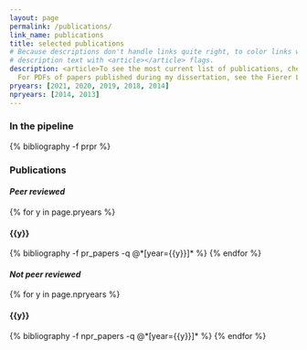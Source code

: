 ```yaml
---
layout: page
permalink: /publications/
link_name: publications
title: selected publications
# Because descriptions don't handle links quite right, to color links with theme, make sure to surround
# description text with <article></article> flags.
description: <article>To see the most current list of publications, check out my <a href="https://scholar.google.com/citations?user=zETn5qAAAAAJ&hl=en" target="_blank">Google Scholar</a> page.
  For PDFs of papers published during my dissertation, see the Fierer Lab <a href="http://fiererlab.org/publications/" target="_blank">publications page</a>. If a pdf is not available on this page feel free to <a href="mailto:hhollandmoritz@gmail.com" target="_blank">contact me</a> for a copy. </article> 
pryears: [2021, 2020, 2019, 2018, 2014]
npryears: [2014, 2013]
---
```


<h3  class="pubyear">In the pipeline</h3>
{% bibliography -f prpr %}

<h3  class="pubyear">Publications</h3>
<h4  class="pubyear"><i>Peer reviewed</i></h4>
{% for y in page.pryears %}
  <h4 class="year">{{y}}</h4>
  {% bibliography -f pr_papers -q @*[year={{y}}]* %}
{% endfor %}

<h4  class="pubyear"><i>Not peer reviewed</i></h4>
{% for y in page.npryears %}
  <h4 class="year">{{y}}</h4>
  {% bibliography -f npr_papers -q @*[year={{y}}]* %}
{% endfor %}
